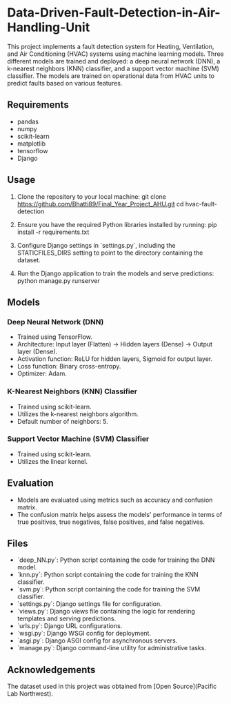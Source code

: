 # Data-Driven-Fault-Detection-in-Air-Handling-Unit
This project implements a fault detection system for Heating, Ventilation, and Air Conditioning (HVAC) systems using machine learning models. Three different models are trained and deployed: a deep neural network (DNN), a k-nearest neighbors (KNN) classifier, and a support vector machine (SVM) classifier. The models are trained on operational data from HVAC units to predict faults based on various features.

## Requirements

- pandas
- numpy
- scikit-learn
- matplotlib
- tensorflow
- Django

## Usage

1. Clone the repository to your local machine:
   git clone https://github.com/Bhatti89/Final_Year_Project_AHU.git
   cd hvac-fault-detection

2. Ensure you have the required Python libraries installed by running:
   pip install -r requirements.txt

3. Configure Django settings in \`settings.py\`, including the STATICFILES_DIRS setting to point to the directory containing the dataset.

4. Run the Django application to train the models and serve predictions:
   python manage.py runserver

## Models

### Deep Neural Network (DNN)

- Trained using TensorFlow.
- Architecture: Input layer (Flatten) -> Hidden layers (Dense) -> Output layer (Dense).
- Activation function: ReLU for hidden layers, Sigmoid for output layer.
- Loss function: Binary cross-entropy.
- Optimizer: Adam.

### K-Nearest Neighbors (KNN) Classifier

- Trained using scikit-learn.
- Utilizes the k-nearest neighbors algorithm.
- Default number of neighbors: 5.

### Support Vector Machine (SVM) Classifier

- Trained using scikit-learn.
- Utilizes the linear kernel.

## Evaluation

- Models are evaluated using metrics such as accuracy and confusion matrix.
- The confusion matrix helps assess the models' performance in terms of true positives, true negatives, false positives, and false negatives.

## Files

- \`deep_NN.py\`: Python script containing the code for training the DNN model.
- \`knn.py\`: Python script containing the code for training the KNN classifier.
- \`svm.py\`: Python script containing the code for training the SVM classifier.
- \`settings.py\`: Django settings file for configuration.
- \`views.py\`: Django views file containing the logic for rendering templates and serving predictions.
- \`urls.py\`: Django URL configurations.
- \`wsgi.py\`: Django WSGI config for deployment.
- \`asgi.py\`: Django ASGI config for asynchronous servers.
- \`manage.py\`: Django command-line utility for administrative tasks.

## Acknowledgements

The dataset used in this project was obtained from [Open Source](Pacific Lab Northwest).
